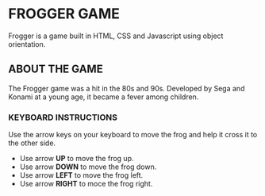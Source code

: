 # FROGGER GAME
Frogger is a game built in HTML, CSS and Javascript using object orientation.
## ABOUT THE GAME
The Frogger game was a hit in the 80s and 90s. Developed by Sega and Konami at a young age, it became a fever among children.

### KEYBOARD INSTRUCTIONS

Use the arrow keys on your keyboard to move the frog and help it cross it to the other side.

 - Use arrow **UP** to move the frog up.
 - Use arrow **DOWN** to move the frog down.
 - Use arrow **LEFT** to move the frog left.
 - Use arrow **RIGHT** to moce the frog right.
